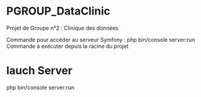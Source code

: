 # PGROUP_DataClinic

Projet de Groupe n°2 : Clinique des données

Commande pour accéder au serveur Symfony :
php bin/console server:run
Commande à exécuter depuis la racine du projet

# lauch Server

php bin/console server:run
